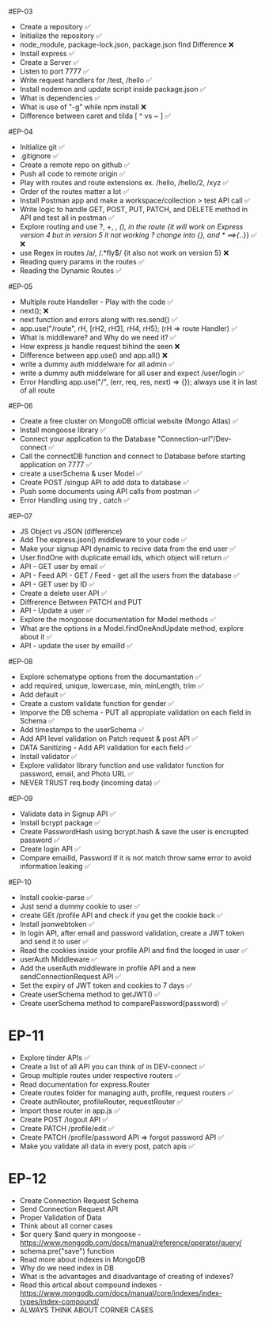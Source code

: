 #EP-03

- Create a repository  ✅
- Initialize the repository     ✅
- node_module, package-lock.json, package.json find Difference  ❌
- Install express       ✅
- Create a Server       ✅
- Listen to port 7777   ✅
- Write request handlers for /test, /hello      ✅
- Install nodemon and update script inside package.json     ✅
- What is dependencies      ✅
- What is use of "-g" while npm install     ❌
- Difference between caret and tilda [ ^ vs ~ ]     ✅

#EP-04

- Initialize git    ✅
- .gitignore        ✅
- Create a remote repo on github    ✅
- Push all code to remote origin    ✅
- Play with routes and route extensions ex. /hello, /hello/2, /xyz  ✅
- Order of the routes matter a lot      ✅
- Install Postman app and make a workspace/collection > test API call   ✅
- Write logic to handle GET, POST, PUT, PATCH, and DELETE method in API and test all in postman ✅
- Explore routing and use ?, +, *, (), in the route {it will work on Express version 4 but in version 5 it not working ? change into {}, and * ==>{*..}}    ✅ ❌
- use Regex in routes /a/, /.*fly$/ {it also not work on version 5}     ❌
- Reading query params in the routes    ✅
- Reading the Dynamic Routes    ✅

#EP-05

- Multiple route Handeller - Play with the code ✅
- next();   ❌
- next function and errors along with res.send()     ✅
- app.use("/route", rH, [rH2, rH3], rH4, rH5); (rH => route Handler)     ✅
- What is middleware? and Why do we need it?     ✅
- How express js handle request bihind the seen     ❌
- Difference between app.use() and app.all()        ❌
- write a dummy auth middelware for all admin    ✅
- write a dummy auth middelware for all user and expect /user/login  ✅
- Error Handling app.use("/", (err, req, res, next) => {}); always use it in last of all route


#EP-06

- Create a free cluster on MongoDB official website (Mongo Atlas) ✅
- Install mongoose library  ✅
- Connect your application to the Database "Connection-url"/Dev-connect     ✅
- Call the connectDB function and connect to Database before starting application on 7777  ✅
- create a userSchema & user Model      ✅
- Create POST /singup API to add data to database       ✅
- Push some documents using API calls from postman      ✅
- Error Handling using try , catch      ✅

#EP-07

- JS Object vs JSON (difference)    
- Add The express.json() middleware to your code    ✅
- Make your signup API dynamic to recive data from the end user     ✅
- User.findOne with duplicate email ids, which object will return   ✅
- API - GET user by email   ✅
- API - Feed API - GET / Feed - get all the users from the database ✅
- API - GET user by ID      ✅
- Create a delete user API      ✅
- Diffrerence Between PATCH and PUT     
- API - Update a user   ✅
- Explore the mongoose documentation for Model methods  ✅
- What are the options in a Model.findOneAndUpdate method, explore about it     ✅
- API - update the user by emailId      ✅

#EP-08

- Explore schematype options from the documantation ✅
- add required, unique, lowercase, min, minLength, trim ✅
- Add default   ✅
- Create a custom validate function for gender  ✅
- Imporve the DB schema - PUT all appropiate validation on each field in Schema     ✅
- Add timestamps to the userSchema      ✅
- Add API level validation on Patch request & post API      ✅
- DATA Sanitizing - Add API validation for each field       ✅
- Install validator     ✅
- Explore validator library function and use validator function for password, email, and Photo URL  ✅
- NEVER TRUST req.body (incoming data)      ✅

#EP-09

- Validate data in Signup API   ✅
- Install bcrypt package        ✅
- Create PasswordHash using bcrypt.hash & save the user is encrupted password   ✅
- Create login API      ✅
- Compare emailId, Password if it is not match throw same error to avoid information leaking    ✅

#EP-10

- Install cookie-parse      ✅
- Just send a dummy cookie to user      ✅
- create GEt /profile API and check if you get the cookie back  ✅
- Install jsonwebtoken      ✅
- In login API, after email and password validation, create a JWT token and send it to user     ✅
- Read the cookies inside your profile API and find the looged in user      ✅
- userAuth Middleware       ✅
- Add the userAuth middleware in profile API and a new sendConnectionRequest API        ✅
- Set the expiry of JWT token and cookies to 7 days     ✅
- Create userSchema method to getJWT()      ✅
- Create userSchema method to comparePassword(password)     ✅

# EP-11

- Explore tinder APIs   ✅
- Create a list of all API you can think of in DEV-connect      ✅
- Group multiple routes under respective routers    ✅
- Read documentation for express.Router     
- Create routes folder for managing auth, profile, request routers      ✅
- Create authRouter, profileRouter, requestRouter       ✅
- Import these router in app.js     ✅
- Create POST /logout API           ✅
- Create PATCH /profile/edit        ✅
- Create PATCH /profile/password API => forgot password API     ✅
- Make you validate all data in every post, patch apis      ✅

# EP-12

- Create Connection Request Schema
- Send Connection Request API
- Proper Validation of Data
- Think about all corner cases
- $or query $and query in mongoose  -https://www.mongodb.com/docs/manual/reference/operator/query/
- schema.pre("save") function
- Read more about indexes in MongoDB
- Why do we need index in DB
- What is the advantages and disadvantage of creating of indexes?
- Read this artical about compound indexes - https://www.mongodb.com/docs/manual/core/indexes/index-types/index-compound/
- ALWAYS THINK ABOUT CORNER CASES